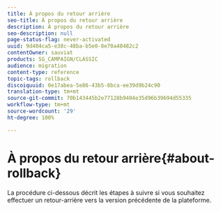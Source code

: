 ```yaml
---
title: À propos du retour arrière
seo-title: À propos du retour arrière
description: À propos du retour arrière
seo-description: null
page-status-flag: never-activated
uuid: 9d404ca5-e38c-48ba-b5e0-8e70a40482c2
contentOwner: sauviat
products: SG_CAMPAIGN/CLASSIC
audience: migration
content-type: reference
topic-tags: rollback
discoiquuid: 0e17abea-5e86-43b5-8bca-ee39d9b24c90
translation-type: tm+mt
source-git-commit: 70b143445b2e77128b9404e35d96b39694d55335
workflow-type: tm+mt
source-wordcount: '29'
ht-degree: 100%

---
```



# À propos du retour arrière{#about-rollback}

La procédure ci-dessous décrit les étapes à suivre si vous souhaitez effectuer un retour-arrière vers la version précédente de la plateforme.
